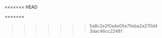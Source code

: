 <<<<<<< HEAD
<!-- # FullStack Social Media App
echo "# abc" >> README.md
git init
git add README.md
git commit -m "first commit"
git branch -M master
git remote add origin https://github.com/Sompalkar/abc.git
git push -u origin master -->
=======
 
>>>>>>> 5a8c2e2f0a4e05e75eba2a270d43dac46cc22481

